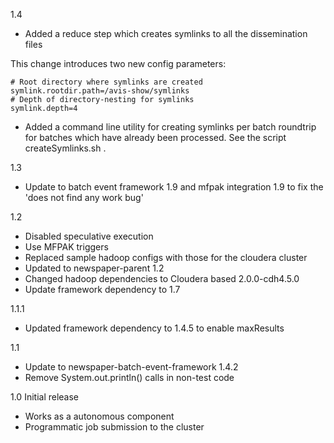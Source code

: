 1.4
* Added a reduce step which creates symlinks to all the dissemination files

This change introduces two new config parameters:

    # Root directory where symlinks are created
    symlink.rootdir.path=/avis-show/symlinks
    # Depth of directory-nesting for symlinks
    symlink.depth=4

* Added a command line utility for creating symlinks per batch roundtrip for batches which have already been processed.
See the script createSymlinks.sh .


1.3
* Update to batch event framework 1.9 and mfpak integration 1.9 to fix the 'does not find any work bug'

1.2
* Disabled speculative execution
* Use MFPAK triggers
* Replaced sample hadoop configs with those for the cloudera cluster
* Updated to newspaper-parent 1.2
* Changed hadoop dependencies to Cloudera based 2.0.0-cdh4.5.0 
* Update framework dependency to 1.7

1.1.1 
* Updated framework dependency to 1.4.5 to enable maxResults

1.1
* Update to newspaper-batch-event-framework 1.4.2
* Remove System.out.println() calls in non-test code

1.0
Initial release
 - Works as a autonomous component
 - Programmatic job submission to the cluster

